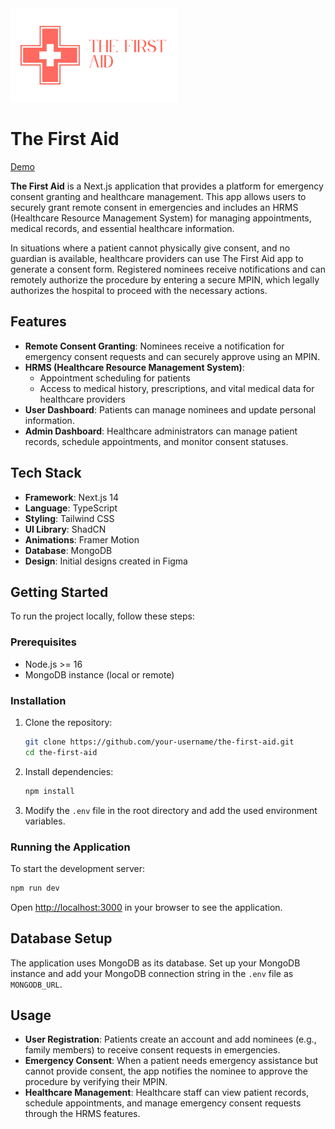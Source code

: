 <img src="https://raw.githubusercontent.com/dipesh2508/the-first-aid/refs/heads/main/src/assets/TheFirstAid.png" alt="App Icon" height="150">

# The First Aid

[Demo](https://www.the-first-aid.vercel.app/)


**The First Aid** is a Next.js application that provides a platform for emergency consent granting and healthcare management. This app allows users to securely grant remote consent in emergencies and includes an HRMS (Healthcare Resource Management System) for managing appointments, medical records, and essential healthcare information.

In situations where a patient cannot physically give consent, and no guardian is available, healthcare providers can use The First Aid app to generate a consent form. Registered nominees receive notifications and can remotely authorize the procedure by entering a secure MPIN, which legally authorizes the hospital to proceed with the necessary actions.

## Features

- **Remote Consent Granting**: Nominees receive a notification for emergency consent requests and can securely approve using an MPIN.
- **HRMS (Healthcare Resource Management System)**:
  - Appointment scheduling for patients
  - Access to medical history, prescriptions, and vital medical data for healthcare providers
- **User Dashboard**: Patients can manage nominees and update personal information.
- **Admin Dashboard**: Healthcare administrators can manage patient records, schedule appointments, and monitor consent statuses.

## Tech Stack

- **Framework**: Next.js 14
- **Language**: TypeScript
- **Styling**: Tailwind CSS
- **UI Library**: ShadCN
- **Animations**: Framer Motion
- **Database**: MongoDB
- **Design**: Initial designs created in Figma

## Getting Started

To run the project locally, follow these steps:

### Prerequisites

- Node.js >= 16
- MongoDB instance (local or remote)

### Installation

1. Clone the repository:

    ```bash
    git clone https://github.com/your-username/the-first-aid.git
    cd the-first-aid
    ```

2. Install dependencies:

    ```bash
    npm install
    ```

3. Modify the `.env` file in the root directory and add the used environment variables.


### Running the Application

To start the development server:

```bash
npm run dev
```

Open [http://localhost:3000](http://localhost:3000) in your browser to see the application.

## Database Setup

The application uses MongoDB as its database. Set up your MongoDB instance and add your MongoDB connection string in the `.env` file as `MONGODB_URL`.

## Usage

- **User Registration**: Patients create an account and add nominees (e.g., family members) to receive consent requests in emergencies.
- **Emergency Consent**: When a patient needs emergency assistance but cannot provide consent, the app notifies the nominee to approve the procedure by verifying their MPIN.
- **Healthcare Management**: Healthcare staff can view patient records, schedule appointments, and manage emergency consent requests through the HRMS features.
